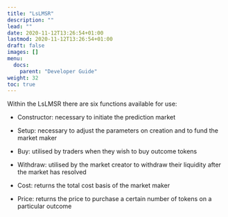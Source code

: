```yaml
---
title: "LsLMSR"
description: ""
lead: ""
date: 2020-11-12T13:26:54+01:00
lastmod: 2020-11-12T13:26:54+01:00
draft: false
images: []
menu: 
  docs:
    parent: "Developer Guide"
weight: 32
toc: true
---
```



Within the LsLMSR there are six functions available for use:

-   Constructor: necessary to initiate the prediction market

-   Setup: necessary to adjust the parameters on creation and to fund the market maker

-   Buy: utilised by traders when they wish to buy outcome tokens

-   Withdraw: utilised by the market creator to withdraw their liquidity after the market has resolved

-   Cost: returns the total cost basis of the market maker

-   Price: returns the price to purchase a certain number of tokens on a particular outcome
